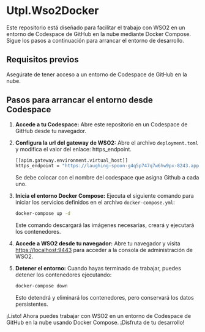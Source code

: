 # Utpl.Wso2Docker

Este repositorio está diseñado para facilitar el trabajo con WSO2 en un entorno de Codespace de GitHub en la nube mediante Docker Compose. Sigue los pasos a continuación para arrancar el entorno de desarrollo.

## Requisitos previos
Asegúrate de tener acceso a un entorno de Codespace de GitHub en la nube.

## Pasos para arrancar el entorno desde Codespace

1. **Accede a tu Codespace:**
    Abre este repositorio en un Codespace de GitHub desde tu navegador.

2. **Configura la url del gateway de WSO2:**
    Abre el archivo `deployment.toml` y modifica el valor del enlace: https_endpoint.

    ```bash
    [[apim.gateway.environment.virtual_host]]
    https_endpoint = "https://laughing-spoon-g4q5p747q7w6hw9px-8243.app.github.dev/"
    ```

    Se debe colocar con el nombre del codespace que asigna Github a cada uno.

3. **Inicia el entorno Docker Compose:**
    Ejecuta el siguiente comando para iniciar los servicios definidos en el archivo `docker-compose.yml`:

    ```bash
    docker-compose up -d
    ```

    Este comando descargará las imágenes necesarias, creará y ejecutará los contenedores.

4. **Accede a WSO2 desde tu navegador:**
    Abre tu navegador y visita [https://localhost:9443](https://localhost:9443) para acceder a la consola de administración de WSO2.

5. **Detener el entorno:**
    Cuando hayas terminado de trabajar, puedes detener los contenedores ejecutando:

    ```bash
    docker-compose down
    ```

    Esto detendrá y eliminará los contenedores, pero conservará los datos persistentes.

¡Listo! Ahora puedes trabajar con WSO2 en un entorno de Codespace de GitHub en la nube usando Docker Compose. ¡Disfruta de tu desarrollo!
